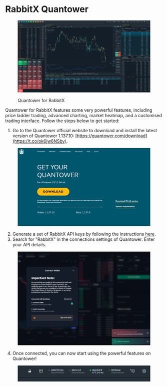 # RabbitX Quantower

<figure><img src=".gitbook/assets/image (8) (1).png" alt=""><figcaption><p>Quantower for RabbitX</p></figcaption></figure>

Quantower for RabbitX features some very powerful features, including price ladder trading, advanced charting, market heatmap, and a customised trading interface. Follow the steps below to get started:&#x20;

1. Go to the Quantower official website to download and install the latest version of Quantower 1.137.10: [https://quantower.com/download](https://t.co/ok6jw6NSbv).

<div align="left"><figure><img src=".gitbook/assets/image (2) (1) (1) (1).png" alt=""><figcaption></figcaption></figure></div>

2. Generate a set of RabbitX API keys by following the instructions [here](api-documentation/generate-your-api-keys.md).
3. Search for "RabbitX" in the connections settings of Quantower. Enter your API details.&#x20;

<figure><img src=".gitbook/assets/image (1) (1) (1) (1).png" alt=""><figcaption></figcaption></figure>

4. Once connected, you can now start using the powerful features on Quantower!

<figure><img src=".gitbook/assets/image (4) (1).png" alt=""><figcaption></figcaption></figure>

